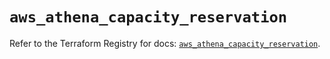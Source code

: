 # `aws_athena_capacity_reservation`

Refer to the Terraform Registry for docs: [`aws_athena_capacity_reservation`](https://registry.terraform.io/providers/hashicorp/aws/5.100.0/docs/resources/athena_capacity_reservation).

